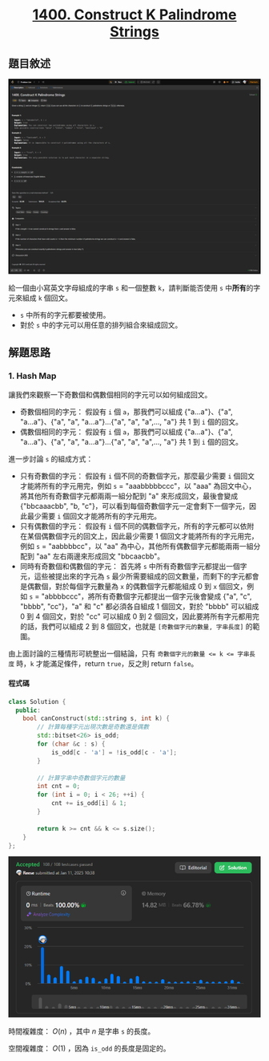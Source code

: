# <center> [1400. Construct K Palindrome Strings](https://leetcode.com/problems/construct-k-palindrome-strings/description/) </center>

## 題目敘述

[![](https://raw.githubusercontent.com/reese60525/ForPicGo/main/ForPicGo/Pictures/202501111049339.png)](https://raw.githubusercontent.com/reese60525/ForPicGo/main/ForPicGo/Pictures/202501111049339.png)

給一個由小寫英文字母組成的字串 `s` 和一個整數 `k`，請判斷能否使用 `s` 中**所有**的字元來組成 `k` 個回文。

- `s` 中所有的字元都要被使用。
- 對於 `s` 中的字元可以用任意的排列組合來組成回文。

## 解題思路

### 1. Hash Map

讓我們來觀察一下奇數個和偶數個相同的字元可以如何組成回文。

- 奇數個相同的字元：
  假設有 `i` 個 `a`，那我們可以組成 {"a...a"}、{"a", "a...a"}、{"a", "a", "a...a"}...{"a", "a", "a",..., "a"} 共 1 到 `i` 個的回文。
- 偶數個相同的字元：
  假設有 `i` 個 `a`，那我們可以組成 {"a...a"}、{"a", "a...a"}、{"a", "a", "a...a"}...{"a", "a", "a",..., "a"} 共 1 到 `i` 個的回文。

進一步討論 `s` 的組成方式：

- 只有奇數個的字元：
    假設有 `i` 個不同的奇數個字元，那麼最少需要 `i` 個回文才能將所有的字元用完，例如 `s` = "aaabbbbbccc"，以 "aaa" 為回文中心，將其他所有奇數個字元都兩兩一組分配到 "a" 來形成回文，最後會變成 {"bbcaaacbb", "b, "c"}，可以看到每個奇數個字元一定會剩下一個字元，因此最少需要 `i` 個回文才能將所有的字元用完。
- 只有偶數個的字元：
    假設有 `i` 個不同的偶數個字元，所有的字元都可以依附在某個偶數個字元的回文上，因此最少需要 1 個回文才能將所有的字元用完，例如 `s` = "aabbbbcc"，以 "aa" 為中心，其他所有偶數個字元都能兩兩一組分配到 "aa" 左右兩邊來形成回文 "bbcaacbb"。
- 同時有奇數個和偶數個的字元：
    首先將 `s` 中所有奇數個字元都提出一個字元，這些被提出來的字元為 `s` 最少所需要組成的回文數量，而剩下的字元都會是偶數個，對於每個字元數量為 `x` 的偶數個字元都能組成 0 到 `x` 個回文，例如 `s` = "abbbbccc"，將所有奇數個字元都提出一個字元後會變成 {"a", "c", "bbbb", "cc"}，"a" 和 "c" 都必須各自組成 1 個回文，對於 "bbbb" 可以組成 0 到 4 個回文，對於 "cc" 可以組成 0 到 2 個回文，因此要將所有字元都用完的話，我們可以組成 2 到 8 個回文，也就是 `[奇數個字元的數量, 字串長度]` 的範圍。

由上面討論的三種情形可統整出一個結論，只有 `奇數個字元的數量 <= k <= 字串長度` 時，`k` 才能滿足條件，return `true`，反之則 return `false`。

#### 程式碼

```cpp {.line-numbers}
class Solution {
  public:
    bool canConstruct(std::string s, int k) {
        // 計算每種字元出現次數是奇數還是偶數
        std::bitset<26> is_odd;
        for (char &c : s) {
            is_odd[c - 'a'] = !is_odd[c - 'a'];
        }

        // 計算字串中奇數個字元的數量
        int cnt = 0;
        for (int i = 0; i < 26; ++i) {
            cnt += is_odd[i] & 1;
        }

        return k >= cnt && k <= s.size();
    }
};
```

[![](https://raw.githubusercontent.com/reese60525/ForPicGo/main/ForPicGo/Pictures/202501111142434.png)](https://raw.githubusercontent.com/reese60525/ForPicGo/main/ForPicGo/Pictures/202501111142434.png)

時間複雜度： $O(n)$ ，其中 $n$ 是字串 `s` 的長度。

空間複雜度： $O(1)$ ，因為 `is_odd` 的長度是固定的。
